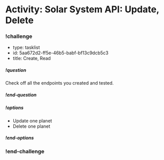 # Activity: Solar System API: Update, Delete

<!-- prettier-ignore-start -->
### !challenge
* type: tasklist
* id: 5aa672d2-ff5e-46b5-babf-bf13c9dcb5c3
* title: Create, Read
##### !question

Check off all the endpoints you created and tested.

##### !end-question
##### !options

* Update one planet
* Delete one planet

##### !end-options
### !end-challenge
<!-- prettier-ignore-end -->
